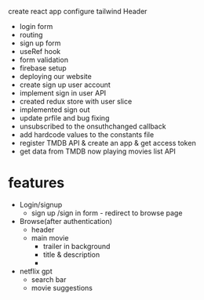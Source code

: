 create react app
configure tailwind
Header
- login form
- routing
- sign up form
- useRef hook
- form validation
- firebase setup
- deploying our website
- create sign up user account
- implement sign in user API 
- created redux store with user slice
- implemented sign out
- update prfile and bug fixing
- unsubscribed to the onsuthchanged callback
- add hardcode values to the constants file
- register TMDB API & create an app & get access token
- get data from TMDB now playing movies list API 

# features
 - Login/signup
      - sign up /sign in form
       - redirect to browse page
 - Browse(after authentication)
      - header
      - main movie
          - trailer in background
          - title & description
          - 
 - netflix gpt
      - search bar
      - movie suggestions     

